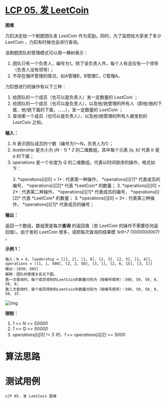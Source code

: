 # [LCP 05. 发 LeetCoin][cnTitle]

**困难**

力扣决定给一个刷题团队发 *LeetCoin* 作为奖励。同时，为了监控给大家发了多少 *LeetCoin* ，力扣有时候也会进行查询。



该刷题团队的管理模式可以用一棵树表示：

1. 团队只有一个负责人，编号为1。除了该负责人外，每个人有且仅有一个领导（负责人没有领导）； 
2. 不存在循环管理的情况，如A管理B，B管理C，C管理A。



力扣想进行的操作有以下三种：

1. 给团队的一个成员（也可以是负责人）发一定数量的 *LeetCoin* ； 
2. 给团队的一个成员（也可以是负责人），以及他/她管理的所有人（即他/她的下属、他/她下属的下属，……），发一定数量的 *LeetCoin* ； 
3. 查询某一个成员（也可以是负责人），以及他/她管理的所有人被发到的 *LeetCoin* 之和。



**输入：** 

1.  *N* 表示团队成员的个数（编号为1～N，负责人为1）； 
2.  *leadership* 是大小为 *(N - 1) * 2* 的二维数组，其中每个元素 *[a, b]* 代表 *b* 是 *a* 的下属； 
3.  *operations* 是一个长度为 *Q* 的二维数组，代表以时间排序的操作，格式如下： 
 <ol> 
  3.  *operations[i][0] = 1* : 代表第一种操作， *operations[i][1]* 代表成员的编号， *operations[i][2]* 代表 *LeetCoin* 的数量； 
  3.  *operations[i][0] = 2* : 代表第二种操作， *operations[i][1]* 代表成员的编号， *operations[i][2]* 代表 *LeetCoin* 的数量； 
  3.  *operations[i][0] = 3* : 代表第三种操作， *operations[i][1]* 代表成员的编号； 
 </ol> 

**输出：** 

返回一个数组，数组里是每次**查询** 的返回值（发 *LeetCoin* 的操作不需要任何返回值）。由于发的 *LeetCoin* 很多，请把每次查询的结果模 *1e9+7 (1000000007)* 。



**示例 1：** 

```
输入：N = 6, leadership = [[1, 2], [1, 6], [2, 3], [2, 5], [1, 4]], operations = [[1, 1, 500], [2, 2, 50], [3, 1], [2, 6, 15], [3, 1]]
输出：[650, 665]
解释：团队的管理关系见下图。
第一次查询时，每个成员得到的LeetCoin的数量分别为（按编号顺序）：500, 50, 50, 0, 50, 0;
第二次查询时，每个成员得到的LeetCoin的数量分别为（按编号顺序）：500, 50, 50, 0, 50, 15.

```

![img](https://assets.leetcode-cn.com/aliyun-lc-upload/uploads/2019/09/09/coin_example_1.jpg)



**限制：** 

1.  *1 <= N <= 50000*  
2.  *1 <= Q <= 50000*  
3.  *operations[i][0] != 3 时，1 <= operations[i][2] <= 5000* 




# 算法思路

# 测试用例
```
LCP 05. 发 LeetCoin 困难
```

[cnTitle]: https://leetcode-cn.com/problems/coin-bonus/
